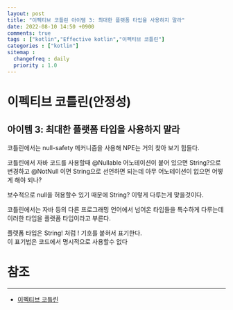 ```yaml
---
layout: post
title: "이펙티브 코틀린 아이템 3: 최대한 플랫폼 타입을 사용하지 말라"
date: 2022-08-10 14:50 +0900
comments: true
tags : ["kotlin","Effective kotlin","이펙티브 코틀린"]
categories : ["kotlin"]
sitemap :
  changefreq : daily
  priority : 1.0
---
```


# 이펙티브 코틀린(안정성)
## 아이템 3: 최대한 플랫폼 타입을 사용하지 말라

코틀린에서는 null-safety 메커니즘을 사용해 NPE는 거의 찾아 보기 힘들다.

코틀린에서 자바 코드를 사용할때 @Nullable 어노테이션이 붙어 있으면 String?으로 
변경하고 @NotNull 이면 String으로 선언하면 되는데 아무 어노테이션이 없으면 어떻게 해야 되나?

보수적으로 null을 허용할수 있기 때문에 String? 이렇게 다루는게 맞을것이다.

코틀린에서는 자바 등의 다른 프로그래밍 언어에서 넘어온 타입들을 특수하게 다루는데
이러한 타입을 플랫폼 타입이라고 부른다.

플랫폼 타입은 String! 처럼 ! 기호를 붙혀서 표기한다.  
이 표기법은 코드에서 명시적으로 사용할수 없다


# 참조

-----
* [이펙티브 코틀린](http://www.yes24.com/Product/Goods/106225986)


